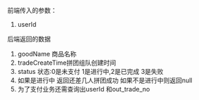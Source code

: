 前端传入的参数：

1.   userId



后端返回的数据

1.   goodName 商品名称
2.   tradeCreateTime拼团组队创建时间
3.   status 状态:0是未支付 1是进行中,2是已完成 3是失败
4.   如果是进行中 返回还差几人拼团成功 如果不是进行中则返回null
5.   为了支付业务还需查询出userId 和out_trade_no